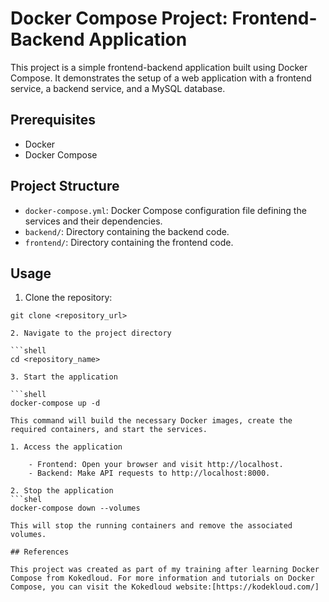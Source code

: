 # Docker Compose Project: Frontend-Backend Application

This project is a simple frontend-backend application built using Docker Compose. It demonstrates the setup of a web application with a frontend service, a backend service, and a MySQL database.

## Prerequisites

- Docker
- Docker Compose

## Project Structure

- `docker-compose.yml`: Docker Compose configuration file defining the services and their dependencies.
- `backend/`: Directory containing the backend code.
- `frontend/`: Directory containing the frontend code.

## Usage

1. Clone the repository:

```shell
git clone <repository_url>

2. Navigate to the project directory

```shell
cd <repository_name>

3. Start the application

```shell
docker-compose up -d

This command will build the necessary Docker images, create the required containers, and start the services.

1. Access the application

	- Frontend: Open your browser and visit http://localhost.
	- Backend: Make API requests to http://localhost:8000.

2. Stop the application
```shel
docker-compose down --volumes

This will stop the running containers and remove the associated volumes.

## References

This project was created as part of my training after learning Docker Compose from Kokedloud. For more information and tutorials on Docker Compose, you can visit the Kokedloud website:[https://kodekloud.com/]

